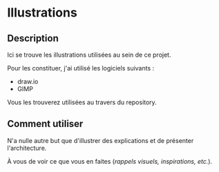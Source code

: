 # Illustrations

## Description

Ici se trouve les illustrations utilisées au sein de ce projet.

Pour les constituer, j'ai utilisé les logiciels suivants :

- draw.io
- GIMP

Vous les trouverez utilisées au travers du repository.

## Comment utiliser

N'a nulle autre but que d'illustrer des explications et de présenter l'architecture.

À vous de voir ce que vous en faites (*rappels visuels, inspirations, etc.*).
